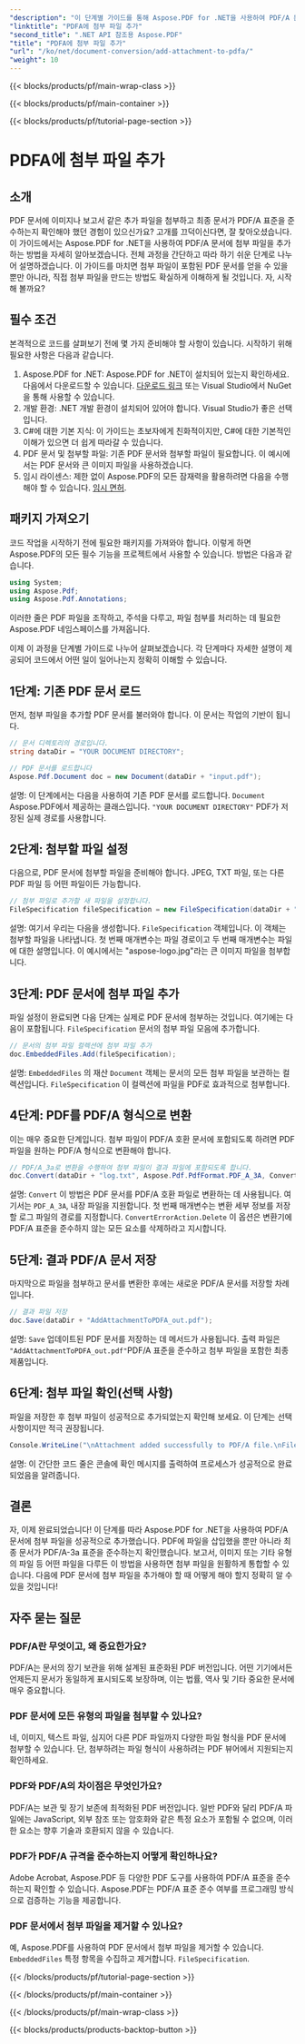 ```yaml
---
"description": "이 단계별 가이드를 통해 Aspose.PDF for .NET을 사용하여 PDF/A 문서에 첨부 파일을 추가하는 방법을 알아보세요."
"linktitle": "PDFA에 첨부 파일 추가"
"second_title": ".NET API 참조용 Aspose.PDF"
"title": "PDFA에 첨부 파일 추가"
"url": "/ko/net/document-conversion/add-attachment-to-pdfa/"
"weight": 10
---
```


{{< blocks/products/pf/main-wrap-class >}}

{{< blocks/products/pf/main-container >}}

{{< blocks/products/pf/tutorial-page-section >}}

# PDFA에 첨부 파일 추가

## 소개

PDF 문서에 이미지나 보고서 같은 추가 파일을 첨부하고 최종 문서가 PDF/A 표준을 준수하는지 확인해야 했던 경험이 있으신가요? 고개를 끄덕이신다면, 잘 찾아오셨습니다. 이 가이드에서는 Aspose.PDF for .NET을 사용하여 PDF/A 문서에 첨부 파일을 추가하는 방법을 자세히 알아보겠습니다. 전체 과정을 간단하고 따라 하기 쉬운 단계로 나누어 설명하겠습니다. 이 가이드를 마치면 첨부 파일이 포함된 PDF 문서를 얻을 수 있을 뿐만 아니라, 직접 첨부 파일을 만드는 방법도 확실하게 이해하게 될 것입니다. 자, 시작해 볼까요?

## 필수 조건

본격적으로 코드를 살펴보기 전에 몇 가지 준비해야 할 사항이 있습니다. 시작하기 위해 필요한 사항은 다음과 같습니다.

1. Aspose.PDF for .NET: Aspose.PDF for .NET이 설치되어 있는지 확인하세요. 다음에서 다운로드할 수 있습니다. [다운로드 링크](https://releases.aspose.com/pdf/net/) 또는 Visual Studio에서 NuGet을 통해 사용할 수 있습니다.
2. 개발 환경: .NET 개발 환경이 설치되어 있어야 합니다. Visual Studio가 좋은 선택입니다.
3. C#에 대한 기본 지식: 이 가이드는 초보자에게 친화적이지만, C#에 대한 기본적인 이해가 있으면 더 쉽게 따라갈 수 있습니다.
4. PDF 문서 및 첨부할 파일: 기존 PDF 문서와 첨부할 파일이 필요합니다. 이 예시에서는 PDF 문서와 큰 이미지 파일을 사용하겠습니다.
5. 임시 라이센스: 제한 없이 Aspose.PDF의 모든 잠재력을 활용하려면 다음을 수행해야 할 수 있습니다. [임시 면허](https://purchase.aspose.com/temporary-license/).

## 패키지 가져오기

코드 작업을 시작하기 전에 필요한 패키지를 가져와야 합니다. 이렇게 하면 Aspose.PDF의 모든 필수 기능을 프로젝트에서 사용할 수 있습니다. 방법은 다음과 같습니다.

```csharp
using System;
using Aspose.Pdf;
using Aspose.Pdf.Annotations;
```

이러한 줄은 PDF 파일을 조작하고, 주석을 다루고, 파일 첨부를 처리하는 데 필요한 Aspose.PDF 네임스페이스를 가져옵니다.

이제 이 과정을 단계별 가이드로 나누어 살펴보겠습니다. 각 단계마다 자세한 설명이 제공되어 코드에서 어떤 일이 일어나는지 정확히 이해할 수 있습니다.

## 1단계: 기존 PDF 문서 로드

먼저, 첨부 파일을 추가할 PDF 문서를 불러와야 합니다. 이 문서는 작업의 기반이 됩니다.

```csharp
// 문서 디렉토리의 경로입니다.
string dataDir = "YOUR DOCUMENT DIRECTORY";

// PDF 문서를 로드합니다
Aspose.Pdf.Document doc = new Document(dataDir + "input.pdf");
```

설명: 이 단계에서는 다음을 사용하여 기존 PDF 문서를 로드합니다. `Document` Aspose.PDF에서 제공하는 클래스입니다. `"YOUR DOCUMENT DIRECTORY"` PDF가 저장된 실제 경로를 사용합니다.

## 2단계: 첨부할 파일 설정

다음으로, PDF 문서에 첨부할 파일을 준비해야 합니다. JPEG, TXT 파일, 또는 다른 PDF 파일 등 어떤 파일이든 가능합니다.

```csharp
// 첨부 파일로 추가할 새 파일을 설정합니다.
FileSpecification fileSpecification = new FileSpecification(dataDir + "aspose-logo.jpg", "Large Image file");
```

설명: 여기서 우리는 다음을 생성합니다. `FileSpecification` 객체입니다. 이 객체는 첨부할 파일을 나타냅니다. 첫 번째 매개변수는 파일 경로이고 두 번째 매개변수는 파일에 대한 설명입니다. 이 예시에서는 "aspose-logo.jpg"라는 큰 이미지 파일을 첨부합니다.

## 3단계: PDF 문서에 첨부 파일 추가

파일 설정이 완료되면 다음 단계는 실제로 PDF 문서에 첨부하는 것입니다. 여기에는 다음이 포함됩니다. `FileSpecification` 문서의 첨부 파일 모음에 추가합니다.

```csharp
// 문서의 첨부 파일 컬렉션에 첨부 파일 추가
doc.EmbeddedFiles.Add(fileSpecification);
```

설명: `EmbeddedFiles` 의 재산 `Document` 객체는 문서의 모든 첨부 파일을 보관하는 컬렉션입니다. `FileSpecification` 이 컬렉션에 파일을 PDF로 효과적으로 첨부합니다.

## 4단계: PDF를 PDF/A 형식으로 변환

이는 매우 중요한 단계입니다. 첨부 파일이 PDF/A 호환 문서에 포함되도록 하려면 PDF 파일을 원하는 PDF/A 형식으로 변환해야 합니다.

```csharp
// PDF/A_3a로 변환을 수행하여 첨부 파일이 결과 파일에 포함되도록 합니다.
doc.Convert(dataDir + "log.txt", Aspose.Pdf.PdfFormat.PDF_A_3A, ConvertErrorAction.Delete);
```

설명: `Convert` 이 방법은 PDF 문서를 PDF/A 호환 파일로 변환하는 데 사용됩니다. 여기서는 `PDF_A_3A`, 내장 파일을 지원합니다. 첫 번째 매개변수는 변환 세부 정보를 저장할 로그 파일의 경로를 지정합니다. `ConvertErrorAction.Delete` 이 옵션은 변환기에 PDF/A 표준을 준수하지 않는 모든 요소를 삭제하라고 지시합니다.

## 5단계: 결과 PDF/A 문서 저장

마지막으로 파일을 첨부하고 문서를 변환한 후에는 새로운 PDF/A 문서를 저장할 차례입니다.

```csharp
// 결과 파일 저장
doc.Save(dataDir + "AddAttachmentToPDFA_out.pdf");
```

설명: `Save` 업데이트된 PDF 문서를 저장하는 데 메서드가 사용됩니다. 출력 파일은 `"AddAttachmentToPDFA_out.pdf"`PDF/A 표준을 준수하고 첨부 파일을 포함한 최종 제품입니다.

## 6단계: 첨부 파일 확인(선택 사항)

파일을 저장한 후 첨부 파일이 성공적으로 추가되었는지 확인해 보세요. 이 단계는 선택 사항이지만 적극 권장됩니다.

```csharp
Console.WriteLine("\nAttachment added successfully to PDF/A file.\nFile saved at " + dataDir);
```

설명: 이 간단한 코드 줄은 콘솔에 확인 메시지를 출력하여 프로세스가 성공적으로 완료되었음을 알려줍니다.

## 결론

자, 이제 완료되었습니다! 이 단계를 따라 Aspose.PDF for .NET을 사용하여 PDF/A 문서에 첨부 파일을 성공적으로 추가했습니다. PDF에 파일을 삽입했을 뿐만 아니라 최종 문서가 PDF/A-3a 표준을 준수하는지 확인했습니다. 보고서, 이미지 또는 기타 유형의 파일 등 어떤 파일을 다루든 이 방법을 사용하면 첨부 파일을 원활하게 통합할 수 있습니다. 다음에 PDF 문서에 첨부 파일을 추가해야 할 때 어떻게 해야 할지 정확히 알 수 있을 것입니다!

## 자주 묻는 질문

### PDF/A란 무엇이고, 왜 중요한가요?  
PDF/A는 문서의 장기 보관을 위해 설계된 표준화된 PDF 버전입니다. 어떤 기기에서든 언제든지 문서가 동일하게 표시되도록 보장하며, 이는 법률, 역사 및 기타 중요한 문서에 매우 중요합니다.

### PDF 문서에 모든 유형의 파일을 첨부할 수 있나요?  
네, 이미지, 텍스트 파일, 심지어 다른 PDF 파일까지 다양한 파일 형식을 PDF 문서에 첨부할 수 있습니다. 단, 첨부하려는 파일 형식이 사용하려는 PDF 뷰어에서 지원되는지 확인하세요.

### PDF와 PDF/A의 차이점은 무엇인가요?  
PDF/A는 보관 및 장기 보존에 최적화된 PDF 버전입니다. 일반 PDF와 달리 PDF/A 파일에는 JavaScript, 외부 참조 또는 암호화와 같은 특정 요소가 포함될 수 없으며, 이러한 요소는 향후 기술과 호환되지 않을 수 있습니다.

### PDF가 PDF/A 규격을 준수하는지 어떻게 확인하나요?  
Adobe Acrobat, Aspose.PDF 등 다양한 PDF 도구를 사용하여 PDF/A 표준을 준수하는지 확인할 수 있습니다. Aspose.PDF는 PDF/A 표준 준수 여부를 프로그래밍 방식으로 검증하는 기능을 제공합니다.

### PDF 문서에서 첨부 파일을 제거할 수 있나요?  
예, Aspose.PDF를 사용하여 PDF 문서에서 첨부 파일을 제거할 수 있습니다. `EmbeddedFiles` 특정 항목을 수집하고 제거합니다. `FileSpecification`.

{{< /blocks/products/pf/tutorial-page-section >}}

{{< /blocks/products/pf/main-container >}}

{{< /blocks/products/pf/main-wrap-class >}}

{{< blocks/products/products-backtop-button >}}